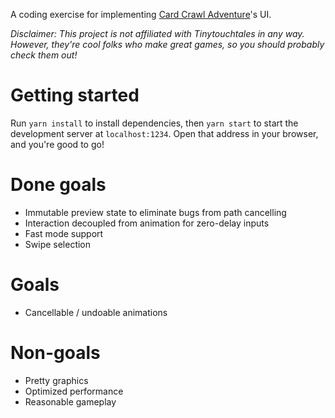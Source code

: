 A coding exercise for implementing [Card Crawl Adventure](http://adventure.cardcrawl.com)'s UI.

_Disclaimer: This project is not affiliated with Tinytouchtales in any way. However, they're cool folks who make great games, so you should probably check them out!_

# Getting started

Run `yarn install` to install dependencies, then `yarn start` to start the development server at
`localhost:1234`. Open that address in your browser, and you're good to go! 

# Done goals
- Immutable preview state to eliminate bugs from path cancelling
- Interaction decoupled from animation for zero-delay inputs
- Fast mode support
- Swipe selection

# Goals
- Cancellable / undoable animations

# Non-goals
- Pretty graphics
- Optimized performance
- Reasonable gameplay
